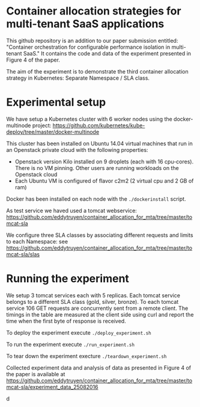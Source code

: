 # Container allocation strategies for multi-tenant SaaS applications

This github repository is an addition to our paper submission entitled: "Container orchestration for configurable performance isolation in multi-tenant SaaS." It contains the code and data of the experiment presented in Figure 4 of the paper.

The aim of the experiment is to demonstrate the third container allocation strategy in Kubernetes: Separate Namespace / SLA class.

# Experimental setup
We have setup a Kubernetes cluster with 6 worker nodes using the docker-multinode project: https://github.com/kubernetes/kube-deploy/tree/master/docker-multinode

This cluster has been installed on Ubuntu 14.04 virtual machines that run in an Openstack private cloud with the following properties:
* Openstack version Kilo installed on 9 droplets (each with 16 cpu-cores). There is no VM pinning. Other users are running workloads on the Openstack cloud
* Each Ubuntu VM is configured of flavor c2m2 (2 virtual cpu and 2 GB of ram) 

Docker has been installed on each node with the `./dockerinstall` script. 

As test service we haved used a tomcat webservice: https://github.com/eddytruyen/container_allocation_for_mta/tree/master/tomcat-sla

We configure three SLA classes by associating different requests and limits to each Namespace: see https://github.com/eddytruyen/container_allocation_for_mta/tree/master/tomcat-sla/slas

# Running the experiment
We setup 3 tomcat services each with 5 replicas. Each tomcat service belongs to a different SLA class (gold, silver, bronze). To each tomcat service 106 GET requests are concurrently sent from a remote client. The timings in the table are measured at the client side using curl and report the time when the first byte of response is received.

To deploy the experiment execute `./deploy_experiment.sh`

To run the experiment execute `./run_experiment.sh`

To tear down the experiment execture `./teardown_experiment.sh`

Collected experiment data and analysis of data as presented in Figure 4 of the paper is available at https://github.com/eddytruyen/container_allocation_for_mta/tree/master/tomcat-sla/experiment_data_25082016



d
